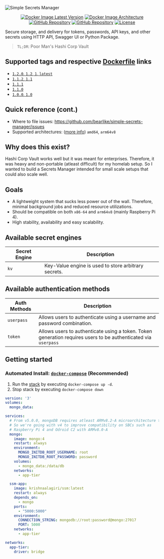 <img alt="Simple Secrets Manager" src="https://github.com/bearlike/simple-secrets-manager/raw/main/docs/img/gh_banner.png" />
<p align="center">
    <a href="https://hub.docker.com/r/krishnaalagiri/ssm/tags"><img alt="Docker Image Latest Version" src="https://img.shields.io/docker/v/krishnaalagiri/ssm?logo=docker&sort=semver"></a>
    <a href="https://hub.docker.com/r/krishnaalagiri/ssm/tags"><img alt="Docker Image Architecture" src="https://img.shields.io/badge/architecture-arm64v8%20%7C%20x86__64-blue?logo=docker"></a>
    <a href="https://github.com/bearlike/simple-secrets-manager/actions/workflows/ci.yml"><img alt="GitHub Repository" src="https://img.shields.io/github/workflow/status/bearlike/simple-secrets-manager/Build%20and%20deploy%20multiarch%20image?logo=github"></a>
    <a href="https://github.com/bearlike/simple-secrets-manager"><img alt="GitHub Repository" src="https://img.shields.io/badge/GitHub-bearlike%2Fsimple--secrets--manager-blue?logo=github"></a>
    <a href="https://github.com/bearlike/simple-secrets-manager/blob/main/LICENSE"><img alt="License" src="https://img.shields.io/github/license/bearlike/simple-secrets-manager"></a>
</p>

Secure storage, and delivery for tokens, passwords, API keys, and other secrets using HTTP API, Swagger UI or Python Package.
> `TL;DR`: Poor Man's Hashi Corp Vault

## Supported tags and respective [Dockerfile](https://github.com/bearlike/simple-secrets-manager/blob/main/Dockerfile) links

- [`1.2.0`, `1.2`, `1`, `latest`](https://github.com/bearlike/simple-secrets-manager/blob/releases/v1.2.0/Dockerfile)
- [`1.1.2`, `1.1`](https://github.com/bearlike/simple-secrets-manager/blob/releases/v1.1.2/Dockerfile)
- [`1.1.1`](https://github.com/bearlike/simple-secrets-manager/blob/releases/v1.1.1/Dockerfile)
- [`1.1.0`](https://github.com/bearlike/simple-secrets-manager/blob/releases/v1.1.0/Dockerfile)
- [`1.0.0`, `1.0`](https://github.com/bearlike/simple-secrets-manager/blob/releases/v1.0.0/Dockerfile)

## Quick reference (cont.)

- Where to file issues: <https://github.com/bearlike/simple-secrets-manager/issues>
- Supported architectures: ([more info](https://github.com/docker-library/official-images#architectures-other-than-amd64)) `amd64`, `arm64v8`

## Why does this exist?

Hashi Corp Vault works well but it was meant for enterprises. Therefore, it was heavy and non-portable (atleast difficult) for my homelab setup. So I wanted to build a Secrets Manager intended for small scale setups that could also scale well.

## Goals

- A lightweight system that sucks less power out of the wall. Therefore, minimal background jobs and reduced resource utilizations.
- Should be compatible on both `x86-64` and `arm64v8` (mainly Raspberry Pi 4).
- High stability, availability and easy scalability.

## Available secret engines

| Secret Engine | Description                                          |
| ------------- | ---------------------------------------------------- |
| `kv`          | Key-Value engine is used to store arbitrary secrets. |

## Available authentication methods

| Auth Methods      | Description                                 |
|-------------------|---------------------------------------------|
| `userpass`        | Allows users to authenticate using a username and password combination.   |
| `token`           | Allows users to authenticate using a token. Token generation requires users to be authenticated via `userpass`  |

## Getting started

### Automated Install: [`docker-compose`](https://docs.docker.com/compose/install/) (Recommended)

1. Run the [stack](https://github.com/bearlike/simple-secrets-manager/blob/main/docker-compose.yml) by executing `docker-compose up -d`.
2. Stop stack by executing `docker-compose down`

```yaml
version: '3'
volumes:
  mongo_data:

services:
  # From v5.0.0, mongoDB requires atleast ARMv8.2-A microarchitecture to run.
  # So we're going with v4 to improve compatibility on SBCs such as
  # Raspberry Pi 4 and Odroid C2 with ARMv8.0-A
  mongo:
    image: mongo:4
    restart: always
    environment:
      MONGO_INITDB_ROOT_USERNAME: root
      MONGO_INITDB_ROOT_PASSWORD: password
    volumes:
      - mongo_data:/data/db
    networks:
      - app-tier

  ssm-app:
    image: krishnaalagiri/ssm:latest
    restart: always
    depends_on:
      - mongo
    ports:
      - "5000:5000"
    environment:
      CONNECTION_STRING: mongodb://root:password@mongo:27017
      PORT: 5000
    networks:
      - app-tier

networks:
  app-tier:
    driver: bridge
```

